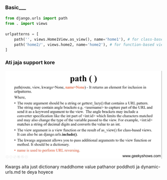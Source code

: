 ### **Basic\_\_\_**

```python
from django.urls import path
from . import views

urlpatterns = [
    path('', views.Home1View.as_view(), name='home1'), # for class-based view
    path('home2/', views.home2, name='home2'), # for function-based view
]
```

### **Ati jaja support kore**

![img](./path.png)

Kwargs aita just  dictionary maddhome value pathanor poddhoti ja dynamic-urls.md te deya hoyece